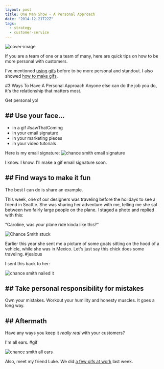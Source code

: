 ```yaml
---
layout: post
title: One Man Show - A Personal Approach
date: "2014-12-21T22Z"
tags:
  - strategy
  - customer-service
---
```


![cover-image](/content/images/2014/12/chance-smith-stuck.JPG)

If you are a team of one or a team of many, here are quick tips on how to be more personal with customers.

I've mentioned [using gifs](http://blog.chancesmith.org/making-customer-service-and-email-personal/) before to be more personal and standout. I also showed [how to make gifs](http://blog.chancesmith.org/how-to-make-your-own-gifs-tldr/).

#3 Ways To Have A Personal Approach
Anyone else can do the job you do, it's the relationship that matters most.

Get personal yo!

## ## Use your face...

- in a gif #sawThatComing
- in your email signature
- in your marketing pieces
- in your video tutorials

Here is my email signature:
![chance smith email signature](/content/images/2014/12/chance-smith-email-signature.png)

I know. I know. I'll make a gif email signature soon.

## ## Find ways to make it fun

The best I can do is share an example.

This week, one of our designers was traveling before the holidays to see a friend in Seattle. She was sharing her adventure with me, telling me she sat between two fairly large people on the plane. I staged a photo and replied with this:

"Caroline, was your plane ride kinda like this?"

![Chance Smith stuck](/content/images/2014/12/chance-smith-stuck.JPG)

Earlier this year she sent me a picture of some goats sitting on the hood of a vehicle, while she was in Mexico. Let's just say this chick does some traveling. #jealous

I sent this back to her:

![chance smith nailed it](/content/images/2014/12/chance-smith-car-nailed-it.jpg)

## ## Take personal responsibility for mistakes

Own your mistakes. Workout your humility and honesty muscles. It goes a long way.

## ## Aftermath

Have any ways you keep it _really real_ with your customers?

I'm all ears. #gif

![chance smith all ears](http://chancesmith.org/gifs/all-ears-chance-luke.gif)

Also, meet my friend Luke. We did [a few gifs at work](http://blog.chancesmith.org/contextual-gifs-snow-gifs/) last week.
